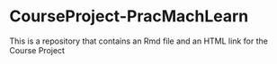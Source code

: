 # CourseProject-PracMachLearn
This is a repository that contains an Rmd file and an HTML link for the Course Project
